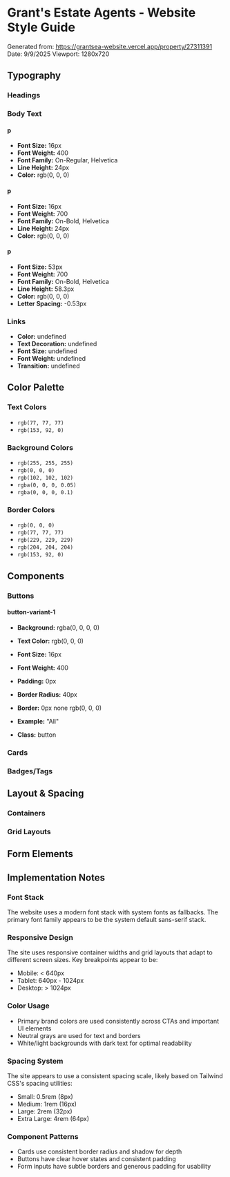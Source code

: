 # Grant's Estate Agents - Website Style Guide

Generated from: https://grantsea-website.vercel.app/property/27311391
Date: 9/9/2025
Viewport: 1280x720

## Typography

### Headings



### Body Text


#### p
- **Font Size:** 16px
- **Font Weight:** 400
- **Font Family:** On-Regular, Helvetica
- **Line Height:** 24px
- **Color:** rgb(0, 0, 0)



#### p
- **Font Size:** 16px
- **Font Weight:** 700
- **Font Family:** On-Bold, Helvetica
- **Line Height:** 24px
- **Color:** rgb(0, 0, 0)



#### p
- **Font Size:** 53px
- **Font Weight:** 700
- **Font Family:** On-Bold, Helvetica
- **Line Height:** 58.3px
- **Color:** rgb(0, 0, 0)
- **Letter Spacing:** -0.53px


### Links


- **Color:** undefined
- **Text Decoration:** undefined
- **Font Size:** undefined
- **Font Weight:** undefined
- **Transition:** undefined


## Color Palette

### Text Colors
- `rgb(77, 77, 77)`
- `rgb(153, 92, 0)`

### Background Colors
- `rgb(255, 255, 255)`
- `rgb(0, 0, 0)`
- `rgb(102, 102, 102)`
- `rgba(0, 0, 0, 0.05)`
- `rgba(0, 0, 0, 0.1)`

### Border Colors
- `rgb(0, 0, 0)`
- `rgb(77, 77, 77)`
- `rgb(229, 229, 229)`
- `rgb(204, 204, 204)`
- `rgb(153, 92, 0)`

## Components

### Buttons


#### button-variant-1
- **Background:** rgba(0, 0, 0, 0)
- **Text Color:** rgb(0, 0, 0)
- **Font Size:** 16px
- **Font Weight:** 400
- **Padding:** 0px
- **Border Radius:** 40px
- **Border:** 0px none rgb(0, 0, 0)


- **Example:** "All"
- **Class:** button


### Cards



### Badges/Tags



## Layout & Spacing

### Containers



### Grid Layouts



## Form Elements



## Implementation Notes

### Font Stack
The website uses a modern font stack with system fonts as fallbacks. The primary font family appears to be the system default sans-serif stack.

### Responsive Design
The site uses responsive container widths and grid layouts that adapt to different screen sizes. Key breakpoints appear to be:
- Mobile: < 640px
- Tablet: 640px - 1024px  
- Desktop: > 1024px

### Color Usage
- Primary brand colors are used consistently across CTAs and important UI elements
- Neutral grays are used for text and borders
- White/light backgrounds with dark text for optimal readability

### Spacing System
The site appears to use a consistent spacing scale, likely based on Tailwind CSS's spacing utilities:
- Small: 0.5rem (8px)
- Medium: 1rem (16px)
- Large: 2rem (32px)
- Extra Large: 4rem (64px)

### Component Patterns
- Cards use consistent border radius and shadow for depth
- Buttons have clear hover states and consistent padding
- Form inputs have subtle borders and generous padding for usability
